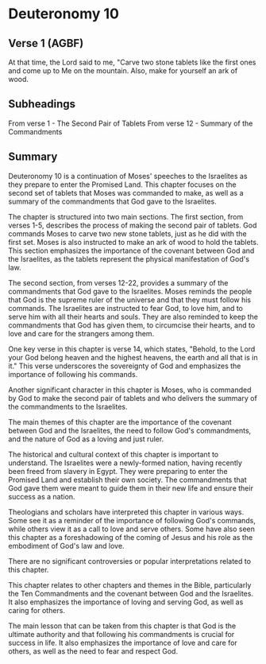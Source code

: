 # Deuteronomy 10

## Verse 1 (AGBF)

At that time, the Lord said to me, "Carve two stone tablets like the first ones and come up to Me on the mountain. Also, make for yourself an ark of wood.

## Subheadings

From verse 1 - The Second Pair of Tablets
From verse 12 - Summary of the Commandments

## Summary

Deuteronomy 10 is a continuation of Moses' speeches to the Israelites as they prepare to enter the Promised Land. This chapter focuses on the second set of tablets that Moses was commanded to make, as well as a summary of the commandments that God gave to the Israelites.

The chapter is structured into two main sections. The first section, from verses 1-5, describes the process of making the second pair of tablets. God commands Moses to carve two new stone tablets, just as he did with the first set. Moses is also instructed to make an ark of wood to hold the tablets. This section emphasizes the importance of the covenant between God and the Israelites, as the tablets represent the physical manifestation of God's law.

The second section, from verses 12-22, provides a summary of the commandments that God gave to the Israelites. Moses reminds the people that God is the supreme ruler of the universe and that they must follow his commands. The Israelites are instructed to fear God, to love him, and to serve him with all their hearts and souls. They are also reminded to keep the commandments that God has given them, to circumcise their hearts, and to love and care for the strangers among them.

One key verse in this chapter is verse 14, which states, "Behold, to the Lord your God belong heaven and the highest heavens, the earth and all that is in it." This verse underscores the sovereignty of God and emphasizes the importance of following his commands.

Another significant character in this chapter is Moses, who is commanded by God to make the second pair of tablets and who delivers the summary of the commandments to the Israelites.

The main themes of this chapter are the importance of the covenant between God and the Israelites, the need to follow God's commandments, and the nature of God as a loving and just ruler.

The historical and cultural context of this chapter is important to understand. The Israelites were a newly-formed nation, having recently been freed from slavery in Egypt. They were preparing to enter the Promised Land and establish their own society. The commandments that God gave them were meant to guide them in their new life and ensure their success as a nation.

Theologians and scholars have interpreted this chapter in various ways. Some see it as a reminder of the importance of following God's commands, while others view it as a call to love and serve others. Some have also seen this chapter as a foreshadowing of the coming of Jesus and his role as the embodiment of God's law and love.

There are no significant controversies or popular interpretations related to this chapter.

This chapter relates to other chapters and themes in the Bible, particularly the Ten Commandments and the covenant between God and the Israelites. It also emphasizes the importance of loving and serving God, as well as caring for others.

The main lesson that can be taken from this chapter is that God is the ultimate authority and that following his commandments is crucial for success in life. It also emphasizes the importance of love and care for others, as well as the need to fear and respect God.